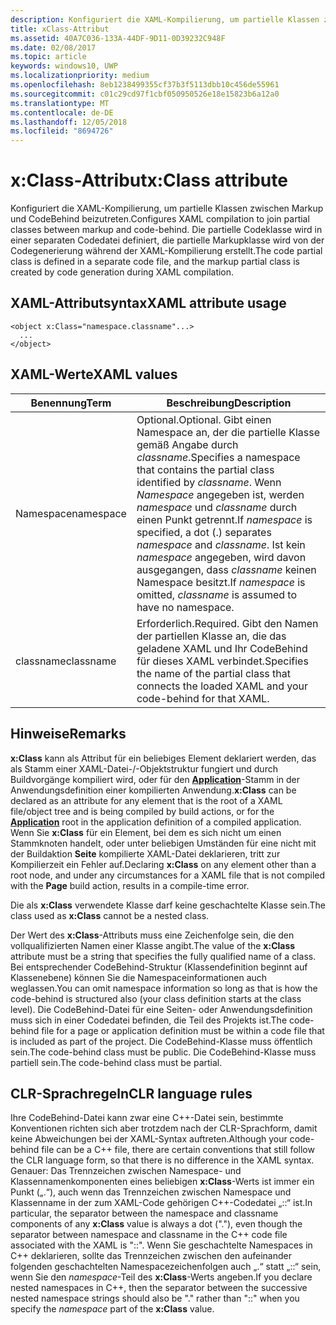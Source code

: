 ```yaml
---
description: Konfiguriert die XAML-Kompilierung, um partielle Klassen zwischen Markup und CodeBehind zu verknüpfen. Die partielle Codeklasse wird in einer separaten Codedatei definiert, die partielle Markupklasse wird von der Codegenerierung während der XAML-Kompilierung erstellt.
title: xClass-Attribut
ms.assetid: 40A7C036-133A-44DF-9D11-0D39232C948F
ms.date: 02/08/2017
ms.topic: article
keywords: windows10, UWP
ms.localizationpriority: medium
ms.openlocfilehash: 8eb1238499355cf37b3f5113dbb10c456de55961
ms.sourcegitcommit: c01c29cd97f1cbf050950526e18e15823b6a12a0
ms.translationtype: MT
ms.contentlocale: de-DE
ms.lasthandoff: 12/05/2018
ms.locfileid: "8694726"
---
```

# <a name="xclass-attribute"></a><span data-ttu-id="45cf3-105">x:Class-Attribut</span><span class="sxs-lookup"><span data-stu-id="45cf3-105">x:Class attribute</span></span>


<span data-ttu-id="45cf3-106">Konfiguriert die XAML-Kompilierung, um partielle Klassen zwischen Markup und CodeBehind beizutreten.</span><span class="sxs-lookup"><span data-stu-id="45cf3-106">Configures XAML compilation to join partial classes between markup and code-behind.</span></span> <span data-ttu-id="45cf3-107">Die partielle Codeklasse wird in einer separaten Codedatei definiert, die partielle Markupklasse wird von der Codegenerierung während der XAML-Kompilierung erstellt.</span><span class="sxs-lookup"><span data-stu-id="45cf3-107">The code partial class is defined in a separate code file, and the markup partial class is created by code generation during XAML compilation.</span></span>

## <a name="xaml-attribute-usage"></a><span data-ttu-id="45cf3-108">XAML-Attributsyntax</span><span class="sxs-lookup"><span data-stu-id="45cf3-108">XAML attribute usage</span></span>


``` syntax
<object x:Class="namespace.classname"...>
  ...
</object>
```

## <a name="xaml-values"></a><span data-ttu-id="45cf3-109">XAML-Werte</span><span class="sxs-lookup"><span data-stu-id="45cf3-109">XAML values</span></span>

| <span data-ttu-id="45cf3-110">Benennung</span><span class="sxs-lookup"><span data-stu-id="45cf3-110">Term</span></span> | <span data-ttu-id="45cf3-111">Beschreibung</span><span class="sxs-lookup"><span data-stu-id="45cf3-111">Description</span></span> |
|------|-------------|
| <span data-ttu-id="45cf3-112">Namespace</span><span class="sxs-lookup"><span data-stu-id="45cf3-112">namespace</span></span> | <span data-ttu-id="45cf3-113">Optional.</span><span class="sxs-lookup"><span data-stu-id="45cf3-113">Optional.</span></span> <span data-ttu-id="45cf3-114">Gibt einen Namespace an, der die partielle Klasse gemäß Angabe durch _classname_.</span><span class="sxs-lookup"><span data-stu-id="45cf3-114">Specifies a namespace that contains the partial class identified by _classname_.</span></span> <span data-ttu-id="45cf3-115">Wenn _Namespace_ angegeben ist, werden _namespace_ und _classname_ durch einen Punkt getrennt.</span><span class="sxs-lookup"><span data-stu-id="45cf3-115">If _namespace_ is specified, a dot (.) separates _namespace_ and _classname_.</span></span> <span data-ttu-id="45cf3-116">Ist kein _namespace_ angegeben, wird davon ausgegangen, dass _classname_ keinen Namespace besitzt.</span><span class="sxs-lookup"><span data-stu-id="45cf3-116">If _namespace_ is omitted, _classname_ is assumed to have no namespace.</span></span> |
| <span data-ttu-id="45cf3-117">classname</span><span class="sxs-lookup"><span data-stu-id="45cf3-117">classname</span></span> | <span data-ttu-id="45cf3-118">Erforderlich.</span><span class="sxs-lookup"><span data-stu-id="45cf3-118">Required.</span></span> <span data-ttu-id="45cf3-119">Gibt den Namen der partiellen Klasse an, die das geladene XAML und Ihr CodeBehind für dieses XAML verbindet.</span><span class="sxs-lookup"><span data-stu-id="45cf3-119">Specifies the name of the partial class that connects the loaded XAML and your code-behind for that XAML.</span></span> | 

## <a name="remarks"></a><span data-ttu-id="45cf3-120">Hinweise</span><span class="sxs-lookup"><span data-stu-id="45cf3-120">Remarks</span></span>

<span data-ttu-id="45cf3-121">**x:Class** kann als Attribut für ein beliebiges Element deklariert werden, das als Stamm einer XAML-Datei-/-Objektstruktur fungiert und durch Buildvorgänge kompiliert wird, oder für den [**Application**](https://msdn.microsoft.com/library/windows/apps/br242324)-Stamm in der Anwendungsdefinition einer kompilierten Anwendung.</span><span class="sxs-lookup"><span data-stu-id="45cf3-121">**x:Class** can be declared as an attribute for any element that is the root of a XAML file/object tree and is being compiled by build actions, or for the [**Application**](https://msdn.microsoft.com/library/windows/apps/br242324) root in the application definition of a compiled application.</span></span> <span data-ttu-id="45cf3-122">Wenn Sie **x:Class** für ein Element, bei dem es sich nicht um einen Stammknoten handelt, oder unter beliebigen Umständen für eine nicht mit der Buildaktion **Seite** kompilierte XAML-Datei deklarieren, tritt zur Kompilierzeit ein Fehler auf.</span><span class="sxs-lookup"><span data-stu-id="45cf3-122">Declaring **x:Class** on any element other than a root node, and under any circumstances for a XAML file that is not compiled with the **Page** build action, results in a compile-time error.</span></span>

<span data-ttu-id="45cf3-123">Die als **x:Class** verwendete Klasse darf keine geschachtelte Klasse sein.</span><span class="sxs-lookup"><span data-stu-id="45cf3-123">The class used as **x:Class** cannot be a nested class.</span></span>

<span data-ttu-id="45cf3-124">Der Wert des **x:Class**-Attributs muss eine Zeichenfolge sein, die den vollqualifizierten Namen einer Klasse angibt.</span><span class="sxs-lookup"><span data-stu-id="45cf3-124">The value of the **x:Class** attribute must be a string that specifies the fully qualified name of a class.</span></span> <span data-ttu-id="45cf3-125">Bei entsprechender CodeBehind-Struktur (Klassendefinition beginnt auf Klassenebene) können Sie die Namespaceinformationen auch weglassen.</span><span class="sxs-lookup"><span data-stu-id="45cf3-125">You can omit namespace information so long as that is how the code-behind is structured also (your class definition starts at the class level).</span></span> <span data-ttu-id="45cf3-126">Die CodeBehind-Datei für eine Seiten- oder Anwendungsdefinition muss sich in einer Codedatei befinden, die Teil des Projekts ist.</span><span class="sxs-lookup"><span data-stu-id="45cf3-126">The code-behind file for a page or application definition must be within a code file that is included as part of the project.</span></span> <span data-ttu-id="45cf3-127">Die CodeBehind-Klasse muss öffentlich sein.</span><span class="sxs-lookup"><span data-stu-id="45cf3-127">The code-behind class must be public.</span></span> <span data-ttu-id="45cf3-128">Die CodeBehind-Klasse muss partiell sein.</span><span class="sxs-lookup"><span data-stu-id="45cf3-128">The code-behind class must be partial.</span></span>

## <a name="clr-language-rules"></a><span data-ttu-id="45cf3-129">CLR-Sprachregeln</span><span class="sxs-lookup"><span data-stu-id="45cf3-129">CLR language rules</span></span>

<span data-ttu-id="45cf3-130">Ihre CodeBehind-Datei kann zwar eine C++-Datei sein, bestimmte Konventionen richten sich aber trotzdem nach der CLR-Sprachform, damit keine Abweichungen bei der XAML-Syntax auftreten.</span><span class="sxs-lookup"><span data-stu-id="45cf3-130">Although your code-behind file can be a C++ file, there are certain conventions that still follow the CLR language form, so that there is no difference in the XAML syntax.</span></span> <span data-ttu-id="45cf3-131">Genauer: Das Trennzeichen zwischen Namespace- und Klassennamenkomponenten eines beliebigen **x:Class**-Werts ist immer ein Punkt („.“), auch wenn das Trennzeichen zwischen Namespace und Klassenname in der zum XAML-Code gehörigen C++-Codedatei „::“ ist.</span><span class="sxs-lookup"><span data-stu-id="45cf3-131">In particular, the separator between the namespace and classname components of any **x:Class** value is always a dot ("."), even though the separator between namespace and classname in the C++ code file associated with the XAML is "::".</span></span> <span data-ttu-id="45cf3-132">Wenn Sie geschachtelte Namespaces in C++ deklarieren, sollte das Trennzeichen zwischen den aufeinander folgenden geschachtelten Namespacezeichenfolgen auch „.“ statt „::“ sein, wenn Sie den *namespace*-Teil des **x:Class**-Werts angeben.</span><span class="sxs-lookup"><span data-stu-id="45cf3-132">If you declare nested namespaces in C++, then the separator between the successive nested namespace strings should also be "." rather than "::" when you specify the *namespace* part of the **x:Class** value.</span></span>

